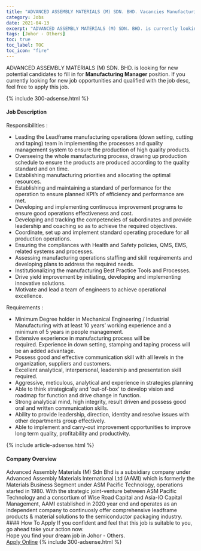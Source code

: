 ```yaml
---
title: "ADVANCED ASSEMBLY MATERIALS (M) SDN. BHD. Vacancies Manufacturing Manager" 
category: Jobs 
date: 2021-04-13 
excerpt: "ADVANCED ASSEMBLY MATERIALS (M) SDN. BHD. is currently looking for suitable person to fill in the Manufacturing Manager which based in Johor - Others" 
tags: [Johor - Others] 
toc: true 
toc_label: TOC 
toc_icon: "fire" 
--- 
```


<p>ADVANCED ASSEMBLY MATERIALS (M) SDN. BHD. is looking for new potential candidates to fill in for <b>Manufacturing Manager</b> position. If you currently looking for new job opportunities and qualified with the job desc, feel free to apply this job.
</p>{% include 300-adsense.html %} 
<div><div><h4>Job Description</h4></div><div><div><span><div><p>Responsibilities :</p><ul><li>Leading the Leadframe manufacturing operations (down setting, cutting and taping) team in implementing the processes and quality management system to ensure the production of high quality products.</li><li>Overseeing the whole manufacturing process, drawing up production schedule to ensure the products are produced according to the quality standard and on time.</li><li>Establishing manufacturing priorities and allocating the optimal resources.</li><li>Establishing and maintaining a standard of performance for the operation to ensure planned KPI&#8217;s of efficiency and performance are met.</li><li>Developing and implementing continuous improvement programs to ensure good operations effectiveness and cost.</li><li>Developing and tracking the competencies of subordinates and provide leadership and coaching so as to achieve the required objectives.</li><li>Coordinate, set up and implement standard operating procedure for all production operations.</li><li>Ensuring the compliances with Health and Safety policies, QMS, EMS, related systems and processes.</li><li>Assessing manufacturing operations staffing and skill requirements and developing plans to address the required needs.</li><li>Institutionalizing the manufacturing Best Practice Tools and Processes.</li><li>Drive yield improvement by initiating, developing and implementing innovative solutions.</li><li>Motivate and lead a team of engineers to achieve operational excellence.</li></ul><p>Requirements :</p><ul><li>Minimum Degree holder in Mechanical Engineering / Industrial Manufacturing with at least 10 years&#8217; working experience and a minimum of 5 years in people management.</li><li>Extensive experience in manufacturing process will be required.&#160;Experience in down setting, stamping and taping process will be an added advantage.</li><li>Possess good and effective communication skill with all levels in the organization, suppliers and customers.</li><li>Excellent analytical, interpersonal, leadership and presentation skill required.</li><li>Aggressive, meticulous, analytical and experience in strategies planning</li><li>Able to think strategically and 'out-of-box' to develop vision and roadmap for function and drive change in function.</li><li>Strong analytical mind, high integrity, result driven and possess good oral and written communication skills.</li><li>Ability to provide leadership, direction, identity and resolve issues with other departments group effectively.</li><li>Able to implement and carry-out improvement opportunities to improve long term quality, profitability and productivity.</li></ul></div></span></div></div></div> 
{% include article-adsense.html %} 
<div><div><h4>Company Overview</h4></div><div><div><span><div><div>Advanced Assembly Materials (M) Sdn Bhd is a subsidiary company under Advanced Assembly Materials International Ltd (AAMI)&#160;which is formerly the Materials Business Segment under ASM Pacific Technology, operations started in 1980. With the strategic joint-venture between ASM Pacific Technology and a consortium of Wise Road Capital and Asia-IO Capital Management, AAMI established in 2020 year end and operates as an independent company to continuosly offer comprehensive leadframe products &amp; material solutions to the semiconductor packaging industry.</div></div></span></div></div></div> 
#### How To Apply 
If you confident and feel that this job is suitable to you, go ahead take your action now. <br/> 
Hope you find your dream job in Johor - Others. <br/> 
<a href="https://www.jobstreet.com.my/en/job/manufacturing-manager-4536526?jobId=jobstreet-my-job-4536526&" class="btn btn--info" target="_blank" rel="nofollow noopenner">Apply Online</a> 
{% include 300-adsense.html %} 